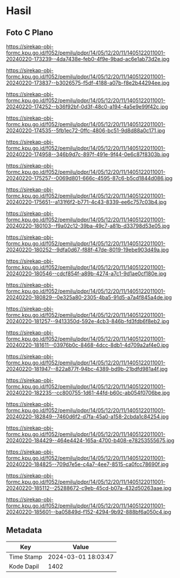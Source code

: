 # Hasil

## Foto C Plano

https://sirekap-obj-formc.kpu.go.id/f052/pemilu/pdpr/14/05/12/20/11/1405122011001-20240220-173239--4da7438e-feb0-4f9e-9bad-ac6e1ab73d2e.jpg

https://sirekap-obj-formc.kpu.go.id/f052/pemilu/pdpr/14/05/12/20/11/1405122011001-20240220-173837--b3026575-f5df-4188-a07b-f8e2b44294ee.jpg

https://sirekap-obj-formc.kpu.go.id/f052/pemilu/pdpr/14/05/12/20/11/1405122011001-20240220-174252--b36f92bf-0d3f-48c0-a194-4a5e9e99f42c.jpg

https://sirekap-obj-formc.kpu.go.id/f052/pemilu/pdpr/14/05/12/20/11/1405122011001-20240220-174535--5fb1ec72-0ffc-4806-bc51-9d8d88a0c171.jpg

https://sirekap-obj-formc.kpu.go.id/f052/pemilu/pdpr/14/05/12/20/11/1405122011001-20240220-174958--346b9d7c-897f-491e-9f44-0e6c87f8303b.jpg

https://sirekap-obj-formc.kpu.go.id/f052/pemilu/pdpr/14/05/12/20/11/1405122011001-20240220-175257--0069d801-666c-4595-87c6-b5cd1844d086.jpg

https://sirekap-obj-formc.kpu.go.id/f052/pemilu/pdpr/14/05/12/20/11/1405122011001-20240220-175651--a131f6f2-b771-4c43-8339-ee6c757c03b4.jpg

https://sirekap-obj-formc.kpu.go.id/f052/pemilu/pdpr/14/05/12/20/11/1405122011001-20240220-180103--f9a02c12-39ba-49c7-a81b-d33798d53e05.jpg

https://sirekap-obj-formc.kpu.go.id/f052/pemilu/pdpr/14/05/12/20/11/1405122011001-20240220-180252--9dfa0d67-f88f-47de-8019-19ebe903d49a.jpg

https://sirekap-obj-formc.kpu.go.id/f052/pemilu/pdpr/14/05/12/20/11/1405122011001-20240220-180546--cdcf854f-a89b-4274-a7c1-9d1ae0cf180e.jpg

https://sirekap-obj-formc.kpu.go.id/f052/pemilu/pdpr/14/05/12/20/11/1405122011001-20240220-180829--0e325a80-2305-4ba5-91d5-a7a4f845a4de.jpg

https://sirekap-obj-formc.kpu.go.id/f052/pemilu/pdpr/14/05/12/20/11/1405122011001-20240220-181257--9413350d-592e-4cb3-846b-fd3fdb6f8eb2.jpg

https://sirekap-obj-formc.kpu.go.id/f052/pemilu/pdpr/14/05/12/20/11/1405122011001-20240220-181611--03976b0c-8468-4dcc-8db1-4d709a2af4e0.jpg

https://sirekap-obj-formc.kpu.go.id/f052/pemilu/pdpr/14/05/12/20/11/1405122011001-20240220-181947--822a877f-94bc-4389-bd9b-21bdfd981a4f.jpg

https://sirekap-obj-formc.kpu.go.id/f052/pemilu/pdpr/14/05/12/20/11/1405122011001-20240220-182235--cc800755-1d61-44fd-b60c-ab054f0706be.jpg

https://sirekap-obj-formc.kpu.go.id/f052/pemilu/pdpr/14/05/12/20/11/1405122011001-20240220-182849--7460d6f2-d7fa-45a0-a158-2cbda1c84254.jpg

https://sirekap-obj-formc.kpu.go.id/f052/pemilu/pdpr/14/05/12/20/11/1405122011001-20240220-184429--464e4424-165a-4700-b408-e78253555675.jpg

https://sirekap-obj-formc.kpu.go.id/f052/pemilu/pdpr/14/05/12/20/11/1405122011001-20240220-184825--709d7e5e-c4a7-4ee7-8515-ca0fcc78690f.jpg

https://sirekap-obj-formc.kpu.go.id/f052/pemilu/pdpr/14/05/12/20/11/1405122011001-20240220-185112--25288672-c9eb-45cd-b07a-432d50263aae.jpg

https://sirekap-obj-formc.kpu.go.id/f052/pemilu/pdpr/14/05/12/20/11/1405122011001-20240220-185601--ba05849d-f152-4294-9b92-888bf6a050c4.jpg


## Metadata

| Key        | Value               |
| ---------- | ------------------- |
| Time Stamp | 2024-03-01 18:03:47 |
| Kode Dapil | 1402                |



